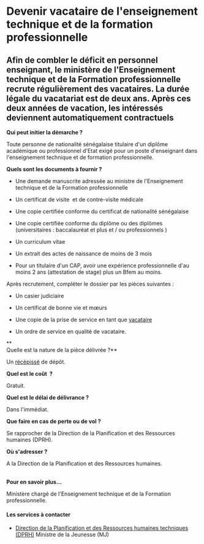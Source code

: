 # Devenir vacataire de l'enseignement technique et de la formation professionnelle

Afin de combler le déficit en personnel enseignant, le ministère de l'Enseignement technique et de la Formation professionnelle recrute régulièrement des vacataires. La durée légale du vacatariat est de deux ans. Après ces deux années de vacation, les intéressés deviennent automatiquement contractuels
--------------------------------------------------------------------------------------------------------------------------------------------------------------------------------------------------------------------------------------------------------------------------------------------------------------

**Qui peut initier la démarche ?**

Toute personne de nationalité sénégalaise titulaire d'un diplôme académique ou professionnel d'Etat exigé pour un poste d'enseignant dans l'enseignement technique et de formation professionnelle.  

**Quels sont les documents à fournir ?**

*   Une demande manuscrite adressée au ministre de l'Enseignement technique et de la Formation professionnelle  
    
*   Un certificat de visite  et de contre-visite médicale
*   Une copie certifiée conforme du certificat de nationalité sénégalaise  
    
*   Une copie certifiée conforme du diplôme ou des diplômes (universitaires : baccalauréat et plus et / ou professionnels )

*   Un curriculum vitae
*   Un extrait des actes de naissance de moins de 3 mois  
    
*   Pour un titulaire d'un CAP, avoir une expérience professionnelle d'au moins 2 ans (attestation de stage) plus un Bfem au moins.

Après recrutement, compléter le dossier par les pièces suivantes :  

*   Un casier judiciaire
*   Un certificat de bonne vie et mœurs  
    
*   Une copie de la prise de service en tant que [vacataire](../../../services/vacataire.md)
*   Un ordre de service en qualité de vacataire.  
    

**  
Quelle est la nature de la pièce délivrée ?**  
  
Un [récépissé](../../../services/recepisse.md) de dépôt.  

**Quel est le coût  ?**

Gratuit.  

**Quel est le délai de délivrance ?**

Dans l'immédiat.  

**Que faire en cas de perte ou de vol ?**

Se rapprocher de la Direction de la Planification et des Ressources humaines (DPRH).  

**Où s'adresser ?**

A la Direction de la Planification et des Ressources humaines.                                   

**Pour en savoir plus...**

Ministère chargé de l'Enseignement technique et de la Formation professionnelle.

#### Les services à contacter

*   [Direction de la Planification et des Ressources humaines techniques (DPRH)](../../../services/direction-de-la-planification-et-des-ressources-humaines-techniques-dprh.md) Ministre de la Jeunesse (MJ)